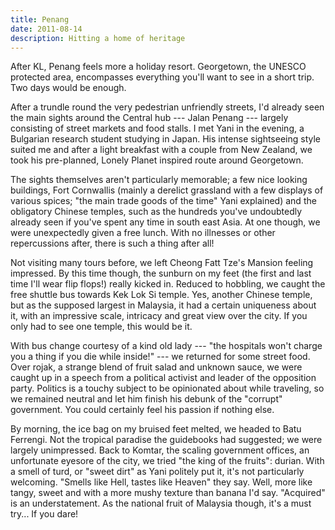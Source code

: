 ```yaml
---
title: Penang
date: 2011-08-14
description: Hitting a home of heritage
---
```


After KL, Penang feels more a holiday resort. Georgetown, the UNESCO protected
area, encompasses everything you'll want to see in a short trip. Two days would
be enough.

After a trundle round the very pedestrian unfriendly streets, I'd already seen
the main sights around the Central hub --- Jalan Penang --- largely consisting of
street markets and food stalls. I met Yani in the evening, a Bulgarian research
student studying in Japan. His intense sightseeing style suited me and after a
light breakfast with a couple from New Zealand, we took his pre-planned, Lonely
Planet inspired route around Georgetown.

The sights themselves aren't particularly memorable; a few nice looking
buildings, Fort Cornwallis (mainly a derelict grassland with a few displays of
various spices; "the main trade goods of the time" Yani explained) and the
obligatory Chinese temples, such as the hundreds you've undoubtedly already seen
if you've spent any time in south east Asia. At one though, we were unexpectedly
given a free lunch. With no illnesses or other repercussions after, there is
such a thing after all!

Not visiting many tours before, we left Cheong Fatt Tze's Mansion feeling
impressed. By this time though, the sunburn on my feet (the first and last time
I'll wear flip flops!) really kicked in. Reduced to hobbling, we caught the free
shuttle bus towards Kek Lok Si temple. Yes, another Chinese temple, but as the
supposed largest in Malaysia, it had a certain uniqueness about it, with an
impressive scale, intricacy and great view over the city. If you only had to see
one temple, this would be it.

With bus change courtesy of a kind old lady --- "the hospitals won't charge you
a thing if you die while inside!" --- we returned for some street food. Over
rojak, a strange blend of fruit salad and unknown sauce, we were caught up in a
speech from a political activist and leader of the opposition party. Politics is
a touchy subject to be opinionated about while traveling, so we remained neutral
and let him finish his debunk of the "corrupt" government. You could certainly
feel his passion if nothing else.

By morning, the ice bag on my bruised feet melted, we headed to Batu Ferrengi.
Not the tropical paradise the guidebooks had suggested; we were largely
unimpressed. Back to Komtar, the scaling government offices, an unfortunate
eyesore of the city, we tried "the king of the fruits": durian. With a smell of
turd, or "sweet dirt" as Yani politely put it, it's not particularly welcoming.
"Smells like Hell, tastes like Heaven" they say. Well, more like tangy, sweet
and with a more mushy texture than banana I'd say. "Acquired" is an
understatement. As the national fruit of Malaysia though, it's a must try... If
you dare!
